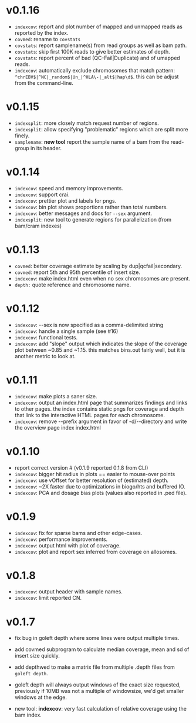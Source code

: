 v0.1.16
=======
+ `indexcov`: report and plot number of mapped and unmapped reads as reported by the index.
+ `covmed`: rename to `covstats`
+ `covstats`: report samplename(s) from read groups as well as bam path.
+ `covstats`: skip first 100K reads to give better estimates of depth.
+ `covstats`: report percent of bad (QC-Fail|Duplicate) and of umapped reads.
+ `indexcov`: automatically exclude chromosomes that match pattern: `^chrEBV$|^NC|_random$|Un_|^HLA\-|_alt$|hap\d$`.
              this can be adjust from the command-line.

v0.1.15
=======
+ `indexsplit`: more closely match request number of regions.
+ `indexsplit`: allow specifying "problematic" regions which are split more finely.
+ `samplename`: **new tool** report the sample name of a bam from the read-group in its header.

v0.1.14
=======
+ `indexcov`: speed and memory improvements.
+ `indexcov`: support crai.
+ `indexcov`: prettier plot and labels for pngs.
+ `indexcov`: bin plot shows proportions rather than total numbers.
+ `indexcov`: better messages and docs for `--sex` argument.
+ `indexsplit`: new tool to generate regions for parallelization (from bam/cram indexes)

v0.1.13
=======
+ `covmed`: better coverage estimate by scaling by dup|qcfail|secondary.
+ `covmed`: report 5th and 95th percentile of insert size.
+ `indexcov`: make index.html even when no sex chromosomes are present.
+ `depth:` quote reference and chromosome name.

v0.1.12
=======
+ `indexcov`: --sex is now specified as a comma-delimited string
+ `indexcov`: handle a single sample (see #16)
+ `indexcov`: functional tests.
+ `indexcov`: add "slope" output which indicates the slope of the coverage plot between ~0.85 and ~1.15.
              this matches bins.out fairly well, but it is another metric to look at.

v0.1.11
=======
+ `indexcov`: make plots a saner size.
+ `indexcov`: output an index.html page that summarizes findings and links to other pages.
              the index contains static pngs for coverage and depth that link to the interactive
              HTML pages for each chromosome.
+ `indexcov`: remove --prefix argument in favor of -d/--directory and write the overview page index
              index.html


v0.1.10
=======

+ report correct version # (v0.1.9 reported 0.1.8 from CLI)
+ `indexcov`: bigger hit radius in plots == easier to mouse-over points
+ `indexcov`: use vOffset for better resolution of (estimated) depth.
+ `indexcov`: ~2X faster due to optimizations in biogo/hts and buffered IO.
+ `indexcov`: PCA and dosage bias plots (values also reported in .ped file).

v0.1.9
======
+ `indexcov`: fix for sparse bams and other edge-cases.
+ `indexcov`: performance improvements.
+ `indexcov`: output html with plot of coverage.
+ `indexcov`: plot and report sex inferred from coverage on allosomes.

v0.1.8
======
+ `indexcov`: output header with sample names.
+ `indexcov`: limit reported CN.

v0.1.7
======

+ fix bug in goleft depth where some lines were output multiple times.
+ add covmed subprogram to calculate median coverage, mean and sd of insert size quickly.
+ add depthwed to make a matrix file from multiple .depth files from `goleft depth`.
+ goleft depth will always output windows of the exact size requested, previously
  if 10MB was not a multiple of windowsize, we'd get smaller windows at the edge.

+ new tool: **indexcov**: very fast calculation of relative coverage using the bam index.
